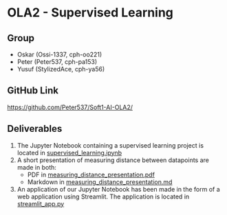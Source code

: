 # OLA2 - Supervised Learning

## Group

- Oskar (Ossi-1337, cph-oo221)
- Peter (Peter537, cph-pa153)
- Yusuf (StylizedAce, cph-ya56)

## GitHub Link

https://github.com/Peter537/Soft1-AI-OLA2/

## Deliverables

1. The Jupyter Notebook containing a supervised learning project is located in [supervised_learning.ipynb](./supervised_learning.ipynb)
2. A short presentation of measuring distance between datapoints are made in both:
   - PDF in [measuring_distance_presentation.pdf](./measuring_distance_presentation.pdf)
   - Markdown in [measuring_distance_presentation.md](./measuring_distance_presentation.md)
3. An application of our Jupyter Notebook has been made in the form of a web application using Streamlit. The application is located in [streamlit_app.py](./streamlit_app.py)
